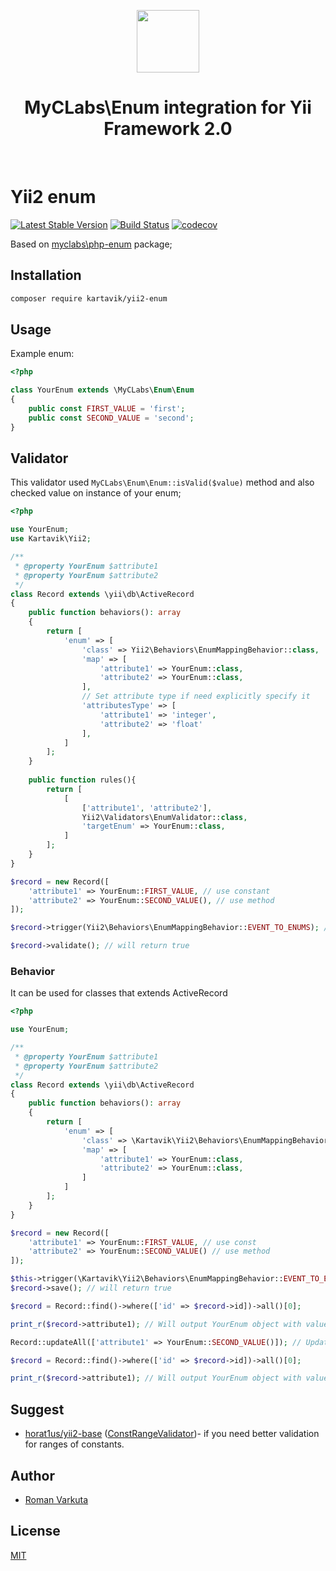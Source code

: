 
<p align="center">
    <a href="https://github.com/yiisoft" target="_blank">
        <img src="https://avatars0.githubusercontent.com/u/993323" height="100px">
    </a>
    <h1 align="center">MyCLabs\Enum integration for Yii Framework 2.0</h1>
    <br>
</p>

# Yii2 enum

[![Latest Stable Version](https://poser.pugx.org/kartavik/yii2-enum/v/stable?format=flat)](https://packagist.org/packages/kartavik/yii2-enum)
[![Build Status](https://travis-ci.com/KartaviK/yii2-enum.svg?branch=master)](https://travis-ci.com/KartaviK/yii2-enum)
[![codecov](https://codecov.io/gh/KartaviK/yii2-enum/branch/master/graph/badge.svg)](https://codecov.io/gh/KartaviK/yii2-enum)

Based on [myclabs\php-enum](https://github.com/myclabs/php-enum) package;

## Installation

```bash
composer require kartavik/yii2-enum
```

## Usage

Example enum:

```php
<?php

class YourEnum extends \MyCLabs\Enum\Enum
{
    public const FIRST_VALUE = 'first';
    public const SECOND_VALUE = 'second';
}
```

## Validator

This validator used `MyCLabs\Enum\Enum::isValid($value)` method and also checked value on instance of your enum;

```php
<?php

use YourEnum;
use Kartavik\Yii2;

/**
 * @property YourEnum $attribute1
 * @property YourEnum $attribute2
 */
class Record extends \yii\db\ActiveRecord
{
    public function behaviors(): array
    {
        return [
            'enum' => [
                'class' => Yii2\Behaviors\EnumMappingBehavior::class,
                'map' => [
                    'attribute1' => YourEnum::class,
                    'attribute2' => YourEnum::class,
                ],
                // Set attribute type if need explicitly specify it
                'attributesType' => [
                    'attribute1' => 'integer',
                    'attribute2' => 'float'
                ],
            ]
        ];
    }
    
    public function rules(){
        return [
            [
                ['attribute1', 'attribute2'],
                Yii2\Validators\EnumValidator::class,
                'targetEnum' => YourEnum::class,
            ]
        ];
    }
}

$record = new Record([
    'attribute1' => YourEnum::FIRST_VALUE, // use constant
    'attribute2' => YourEnum::SECOND_VALUE(), // use method
]);

$record->trigger(Yii2\Behaviors\EnumMappingBehavior::EVENT_TO_ENUMS); // trigger if you put values not instance of Enum

$record->validate(); // will return true
```

### Behavior

It can be used for classes that extends ActiveRecord

```php
<?php

use YourEnum;

/**
 * @property YourEnum $attribute1
 * @property YourEnum $attribute2
 */
class Record extends \yii\db\ActiveRecord
{
    public function behaviors(): array
    {
        return [
            'enum' => [
                'class' => \Kartavik\Yii2\Behaviors\EnumMappingBehavior::class,
                'map' => [
                    'attribute1' => YourEnum::class,
                    'attribute2' => YourEnum::class,
                ]
            ]
        ];
    }
}

$record = new Record([
    'attribute1' => YourEnum::FIRST_VALUE, // use const
    'attribute2' => YourEnum::SECOND_VALUE() // use method
]);

$this->trigger(\Kartavik\Yii2\Behaviors\EnumMappingBehavior::EVENT_TO_ENUMS);
$record->save(); // will return true

$record = Record::find()->where(['id' => $record->id])->all()[0];

print_r($record->attribute1); // Will output YourEnum object with value `first`

Record::updateAll(['attribute1' => YourEnum::SECOND_VALUE()]); // Updating records with new enum

$record = Record::find()->where(['id' => $record->id])->all()[0];

print_r($record->attribute1); // Will output YourEnum object with value `second`
```

## Suggest
- [horat1us/yii2-base](https://github.com/Horat1us/yii2-base)
 ([ConstRangeValidator](https://github.com/Horat1us/yii2-base/blob/master/src/Validators/ConstRangeValidator.php))- 
 if you need better validation for ranges of constants.

## Author
- [Roman Varkuta](mailto:roman.varkuta@gmail.com)

## License
[MIT](./LICENSE)
